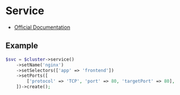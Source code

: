 # Service

- [Official Documentation](https://kubernetes.io/docs/concepts/services-networking/service/)

## Example

```php
$svc = $cluster->service()
    ->setName('nginx')
    ->setSelectors(['app' => 'frontend'])
    ->setPorts([
        ['protocol' => 'TCP', 'port' => 80, 'targetPort' => 80],
    ])->create();
```
